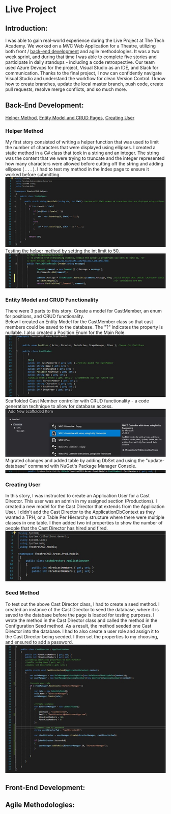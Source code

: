 # Live Project
## Introduction:
I was able to gain real-world experience during the Live Project at The Tech Academy. We worked on a MVC Web Application for a Theatre, utilizing both front / [back-end development](#back-end-development) and agile methodologies. It was a two week sprint, and during that time I was able to complete five stories and participate in daily standups - including a code retrospective. Our team used Azure Devops for the project, Visual Studio as an IDE, and Slack for communication. Thanks to the final project, I now can confidently navigate Visual Studio and understand the workflow for clean Version Control. I know how to create branches, update the local master branch, push code, create pull requests, resolve merge conflicts, and so much more.
## Back-End Development:
[Helper Method](#helper-method), [Entity Model and CRUD Pages](#entity-model-and-crud-functionality), [Creating User](#creating-user)
### Helper Method
My first story consisted of writing a helper function that was used to limit the number of characters that were displayed using ellipses. I created a static method in a C# class that took in a string and an integer. The string was the content that we were trying to truncate and the integer represented how many characters were allowed before cutting off the string and adding ellipses ( . . . ). I had to test my method in the Index page to ensure it worked before submitting. 
![alt text](https://github.com/bstarika/LiveProject/blob/main/HelperMethod.jpg?raw=true)
Testing the helper method by setting the int limit to 50.
![alt text](https://github.com/bstarika/LiveProject/blob/main/TestingHelperMethod.jpg?raw=true)
### Entity Model and CRUD Functionality
There were 3 parts to this story: Create a model for CastMember, an enum for positions, and CRUD functionality. <br>
Below I created an Entity Model for the CastMember class so that cast members could be saved to the database. The "?" indicates the property is nullable. I also created a Position Enum for the Main Role.
![alt text](https://github.com/bstarika/LiveProject/blob/main/EntityModelandEnum.jpg?raw=true) <br>
Scaffolded Cast Member controller with CRUD functionality - a code generation technique to allow for database access.
![alt text](https://github.com/bstarika/LiveProject/blob/main/CRUDScaffolding.jpg?raw=true) <br>
Migrated changes and added table by adding DbSet and using the "update-database" command with NuGet's Package Manager Console.
![alt text](https://github.com/bstarika/LiveProject/blob/main/UpdateDatabase.jpg?raw=true)
### Creating User 
In this story, I was instructed to create an Application User for a Cast Director. This user was an admin in my assigned section (Productions). I created a new model for the Cast Director that extends from the Application User. I didn't add the Cast Director to the ApplicationDbContext as they wanted a TPH, or a Table Per Hierarchy structure where there were multiple classes in one table. I then added two int properties to show the number of people that the Cast Director has hired and fired.
![alt text](https://github.com/bstarika/LiveProject/blob/main/CastDirectorUser.jpg?raw=true)
### Seed Method
To test out the above Cast Director class, I had to create a seed method. I created an instance of the Cast Director to seed the database, where it is saved to the database before the page is loaded for testing purposes. I wrote the method in the Cast Director class and called the method in the Configuration Seed method. As a result, the method seeded one Cast Director into the database. I had to also create a user role and assign it to the Cast Director being seeded. I then set the properties to my choosing, and ensured to add a password. 
![alt text](https://github.com/bstarika/LiveProject/blob/main/CastDirectorSeedMethod.jpg?raw=true)
## Front-End Development:
## Agile Methodologies:
